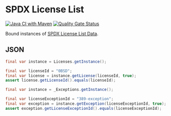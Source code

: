# SPDX License List

[![Java CI with Maven](https://github.com/jinahya/spdx-licenses/actions/workflows/maven.yml/badge.svg)](https://github.com/jinahya/spdx-licenses/actions/workflows/maven.yml)
[![Quality Gate Status](https://sonarcloud.io/api/project_badges/measure?project=jinahya_spdx-licenses&metric=alert_status)](https://sonarcloud.io/summary/new_code?id=jinahya_spdx-licenses)

Bound instances of [SPDX License List Data](https://github.com/spdx/license-list-data).

## JSON

```java
final var instance = Licenses.getInstance();

final var licenseId = "0BSD";
final var license = instance.getLicense(licenseId, true);
assert license.getLicenseId().equals(licenseId);
```
```java
final var instance = _Exceptions.getInstance();

final var licenseExceptionId = "389-exception";
final var exception = instance.getException(licenseExceptionId, true);
assert exception.getLicenseExceptionId().equals(licenseExceptionId);
```
